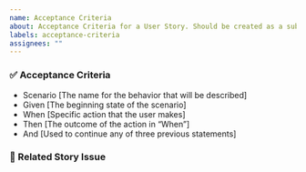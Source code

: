 ```yaml
---
name: Acceptance Criteria
about: Acceptance Criteria for a User Story. Should be created as a sub-issue of a user story.
labels: acceptance-criteria
assignees: ""
---
```


### ✅ Acceptance Criteria

- Scenario [The name for the behavior that will be described]
- Given [The beginning state of the scenario]
- When [Specific action that the user makes]
- Then [The outcome of the action in “When”]
- And [Used to continue any of three previous statements]

### 🔗 Related Story Issue


